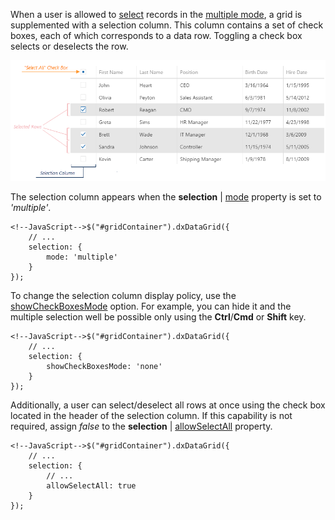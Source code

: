 When a user is allowed to [select](/concepts/10%20UI%20Widgets/70%20Data%20Grid/017%20Selection/010%20Selection.md '/Documentation/Guide/UI_Widgets/Data_Grid/Selection/') records in the [multiple mode](/concepts/10%20UI%20Widgets/70%20Data%20Grid/017%20Selection/020%20Selecting%20in%20UI/30%20Multiple%20Mode.md '/Documentation/Guide/UI_Widgets/Data_Grid/Selection/#Selecting_in_UI/Multiple_Mode'), a grid is supplemented with a selection column. This column contains a set of check boxes, each of which corresponds to a data row. Toggling a check box selects or deselects the row.

![DevExtreme DataGrid SelectionColumn](/images/DataGrid/SelectionColumn.png)

The selection column appears when the **selection** | [mode](/api-reference/10%20UI%20Widgets/dxDataGrid/1%20Configuration/selection/mode.md '/Documentation/ApiReference/UI_Widgets/dxDataGrid/Configuration/selection/#mode') property is set to *'multiple'*.

	<!--JavaScript-->$("#gridContainer").dxDataGrid({
		// ...
		selection: {
			mode: 'multiple'
		}
    });

To change the selection column display policy, use the [showCheckBoxesMode](/api-reference/10%20UI%20Widgets/dxDataGrid/1%20Configuration/selection/showCheckBoxesMode.md '/Documentation/ApiReference/UI_Widgets/dxDataGrid/Configuration/selection/#showCheckBoxesMode') option. For example, you can hide it and the multiple selection well be possible only using the **Ctrl**/**Cmd** or **Shift** key.

	<!--JavaScript-->$("#gridContainer").dxDataGrid({
		// ...
		selection: {
			showCheckBoxesMode: 'none'
		}
    });


Additionally, a user can select/deselect all rows at once using the check box located in the header of the selection column. If this capability is not required, assign *false* to the **selection** | [allowSelectAll](/api-reference/10%20UI%20Widgets/dxDataGrid/1%20Configuration/selection/allowSelectAll.md '/Documentation/ApiReference/UI_Widgets/dxDataGrid/Configuration/selection/#allowSelectAll') property.

	<!--JavaScript-->$("#gridContainer").dxDataGrid({
		// ...
		selection: {
			// ...
			allowSelectAll: true
		}
    });